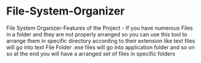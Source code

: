 # File-System-Organizer
File System Organizer-Features of the Project - If you have numerous Files in a folder and they are not properly arranged so you can use this tool to arrange them in specific directory according to their extension  like text files will go into text File Folder .exe files will go into application folder and so on so at the end you will have a arranged set of files in specific folders
